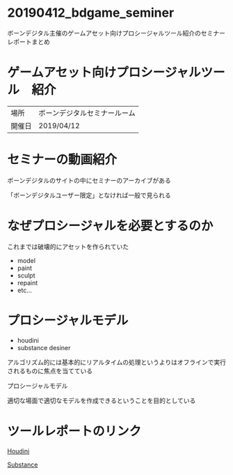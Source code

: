 # 20190412_bdgame_seminer
ボーンデジタル主催のゲームアセット向けプロシージャルツール紹介のセミナーレポートまとめ

# ゲームアセット向けプロシージャルツール　紹介

|||
|---|---|
|場所|ボーンデジタルセミナールーム|  
|開催日|2019/04/12|
  

# セミナーの動画紹介

  

ボーンデジタルのサイトの中にセミナーのアーカイブがある

  

「ボーンデジタルユーザー限定」となければ一般で見られる

  
  

# なぜプロシージャルを必要とするのか

  

これまでは破壊的にアセットを作られていた

- model
- paint
- sculpt
- repaint
- etc...

 

# プロシージャルモデル

  
- houdini
- substance desiner

アルゴリズム的には基本的にリアルタイムの処理というよりはオフラインで実行されるものに焦点を当てている

プロシージャルモデル

適切な場面で適切なモデルを作成できるということを目的としている

# ツールレポートのリンク

[Houdini](https://gist.github.com/KTA552/a4eca288f75761da113336abb09c3397)

[Substance](https://gist.github.com/KTA552/a69eff6328e0edd515927805ce02a62a)
